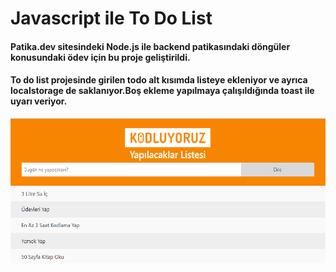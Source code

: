 # Javascript ile To Do List

#### Patika.dev sitesindeki Node.js ile backend patikasındaki döngüler konusundaki ödev için bu proje geliştirildi.
#### To do list projesinde girilen todo alt kısımda listeye ekleniyor ve ayrıca localstorage de saklanıyor.Boş ekleme yapılmaya çalışıldığında toast ile uyarı veriyor. 

![](https://github.com/sabriyeuregen/js_todolistodev/blob/master/todolist.png)

